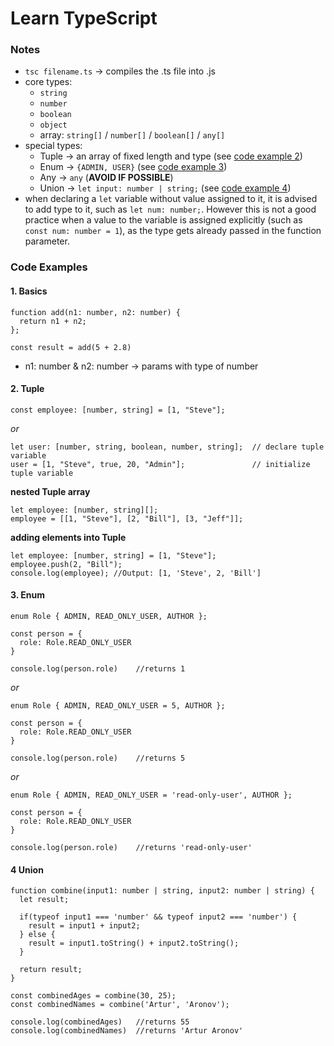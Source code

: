 # Learn TypeScript
### Notes
- ``tsc filename.ts`` -> compiles the .ts file into .js
- core types:
  - ``string``
  - ``number``
  - ``boolean``
  - ``object``
  - array: ``string[]`` / ``number[]`` / ``boolean[]`` / ``any[]``
- special types:
  - Tuple -> an array of fixed length and type (see [code example 2](#2-tuple))
  - Enum -> ``{ADMIN, USER}`` (see [code example 3](#3-enum))
  - Any -> ``any`` (**AVOID IF POSSIBLE**)
  - Union -> ``let input: number | string;`` (see [code example 4](#4-union))
- when declaring a ``let`` variable without value assigned to it, it is advised to add type to it, such as ``let num: number;``. However this is not a good practice when a value to the variable is assigned explicitly (such as ``const num: number = 1``), as the type gets already passed in the function parameter.

### Code Examples
#### 1. Basics
```
function add(n1: number, n2: number) {
  return n1 + n2;
};

const result = add(5 + 2.8)
```
- n1: number & n2: number -> params with type of number

#### 2. Tuple
```
const employee: [number, string] = [1, "Steve"];
```
*or*
```
let user: [number, string, boolean, number, string];  // declare tuple variable
user = [1, "Steve", true, 20, "Admin"];               // initialize tuple variable
```
**nested Tuple array**
```
let employee: [number, string][];
employee = [[1, "Steve"], [2, "Bill"], [3, "Jeff"]];
```
**adding elements into Tuple**
```
let employee: [number, string] = [1, "Steve"];
employee.push(2, "Bill");
console.log(employee); //Output: [1, 'Steve', 2, 'Bill']
```

#### 3. Enum
```
enum Role { ADMIN, READ_ONLY_USER, AUTHOR };

const person = {
  role: Role.READ_ONLY_USER
}

console.log(person.role)    //returns 1
```
*or*
```
enum Role { ADMIN, READ_ONLY_USER = 5, AUTHOR };

const person = {
  role: Role.READ_ONLY_USER
}

console.log(person.role)    //returns 5
```
*or*
```
enum Role { ADMIN, READ_ONLY_USER = 'read-only-user', AUTHOR };

const person = {
  role: Role.READ_ONLY_USER
}

console.log(person.role)    //returns 'read-only-user'
```

#### 4 Union
```
function combine(input1: number | string, input2: number | string) {
  let result;

  if(typeof input1 === 'number' && typeof input2 === 'number') {
    result = input1 + input2;
  } else {
    result = input1.toString() + input2.toString();
  }

  return result;
}

const combinedAges = combine(30, 25);
const combinedNames = combine('Artur', 'Aronov');

console.log(combinedAges)   //returns 55
console.log(combinedNames)  //returns 'Artur Aronov'
```
